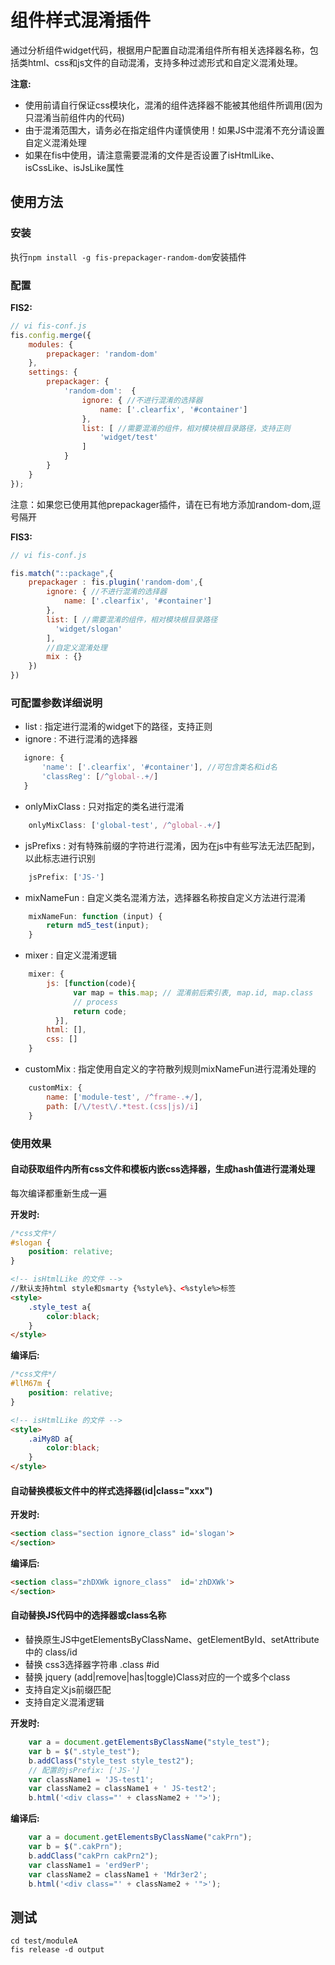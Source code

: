 组件样式混淆插件
==========================================

通过分析组件widget代码，根据用户配置自动混淆组件所有相关选择器名称，包括类html、css和js文件的自动混淆，支持多种过滤形式和自定义混淆处理。

**注意:**
 - 使用前请自行保证css模块化，混淆的组件选择器不能被其他组件所调用(因为只混淆当前组件内的代码)
 - 由于混淆范围大，请务必在指定组件内谨慎使用！如果JS中混淆不充分请设置自定义混淆处理
 - 如果在fis中使用，请注意需要混淆的文件是否设置了isHtmlLike、isCssLike、isJsLike属性

## 使用方法
### 安装
执行`npm install -g fis-prepackager-random-dom`安装插件

### 配置
**FIS2:**
```javascript
// vi fis-conf.js
fis.config.merge({
    modules: {
        prepackager: 'random-dom'
    },
    settings: {
        prepackager: {
            'random-dom':  {
                ignore: { //不进行混淆的选择器
                    name: ['.clearfix', '#container']
                },
                list: [ //需要混淆的组件，相对模块根目录路径，支持正则
                    'widget/test'
                ]
            }
        }
    }
});
```

注意：如果您已使用其他prepackager插件，请在已有地方添加random-dom,逗号隔开

**FIS3:**
```javascript
// vi fis-conf.js

fis.match("::package",{
    prepackager : fis.plugin('random-dom',{
        ignore: { //不进行混淆的选择器
            name: ['.clearfix', '#container']
        },
        list: [ //需要混淆的组件，相对模块根目录路径
          'widget/slogan'
        ],
        //自定义混淆处理
        mix : {}
    })
})
```

### 可配置参数详细说明
 - list : 指定进行混淆的widget下的路径，支持正则
 - ignore : 不进行混淆的选择器
 ```javascript
    ignore: {
        'name': ['.clearfix', '#container'], //可包含类名和id名
        'classReg': [/^global-.+/]
    }
 ```
 - onlyMixClass : 只对指定的类名进行混淆
```javascript
    onlyMixClass: ['global-test', /^global-.+/]
```
 - jsPrefixs : 对有特殊前缀的字符进行混淆，因为在js中有些写法无法匹配到，以此标志进行识别
```javascript
    jsPrefix: ['JS-']
```
 - mixNameFun : 自定义类名混淆方法，选择器名称按自定义方法进行混淆
```javascript
    mixNameFun: function (input) {
        return md5_test(input);
    }
```
 - mixer : 自定义混淆逻辑
```javascript
    mixer: {
        js: [function(code){
              var map = this.map; // 混淆前后索引表, map.id, map.class
              // process
              return code;
          }],
        html: [],
        css: []
    }
```
 - customMix : 指定使用自定义的字符散列规则mixNameFun进行混淆处理的
```javascript
    customMix: {
        name: ['module-test', /^frame-.+/],
        path: [/\/test\/.*test.(css|js)/i]
    }
```

### 使用效果

#### 自动获取组件内所有css文件和模板内嵌css选择器，生成hash值进行混淆处理

每次编译都重新生成一遍

**开发时:**

```css
/*css文件*/
#slogan {
    position: relative;
}
```

```html
<!-- isHtmlLike 的文件 -->
//默认支持html style和smarty {%style%}、<%style%>标签
<style>
    .style_test a{
        color:black;
    }
</style>

```

**编译后:**

```css
/*css文件*/
#llM67m {
    position: relative;
}
```

```html
<!-- isHtmlLike 的文件 -->
<style>
    .aiMy8D a{
        color:black;
    }
</style>

```

#### 自动替换模板文件中的样式选择器(id|class="xxx")

**开发时:**

```html
<section class="section ignore_class" id='slogan'>
</section>

```

**编译后:**


```html
<section class="zhDXWk ignore_class"  id='zhDXWk'>
</section>

```

#### 自动替换JS代码中的选择器或class名称

 - 替换原生JS中getElementsByClassName、getElementById、setAttribute中的 class/id
 - 替换 css3选择器字符串 .class #id
 - 替换 jquery (add|remove|has|toggle)Class对应的一个或多个class
 - 支持自定义js前缀匹配
 - 支持自定义混淆逻辑


**开发时:**

```javascript
    var a = document.getElementsByClassName("style_test");
    var b = $(".style_test");
    b.addClass("style_test style_test2");
    // 配置的jsPrefix: ['JS-']
    var className1 = 'JS-test1';
    var className2 = className1 + ' JS-test2';
    b.html('<div class="' + className2 + '">');
```

**编译后:**

```javascript
    var a = document.getElementsByClassName("cakPrn");
    var b = $(".cakPrn");
    b.addClass("cakPrn cakPrn2");
    var className1 = 'erd9erP';
    var className2 = className1 + 'Mdr3er2';
    b.html('<div class="' + className2 + '">');
```

## 测试

```
cd test/moduleA
fis release -d output
```
